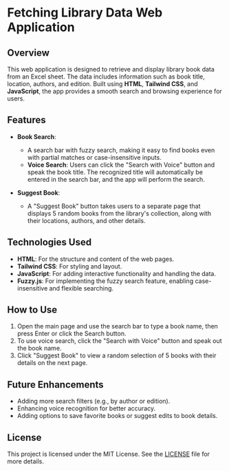 # Fetching Library Data Web Application

## Overview
This web application is designed to retrieve and display library book data from an Excel sheet. The data includes information such as book title, location, authors, and edition. Built using **HTML**, **Tailwind CSS**, and **JavaScript**, the app provides a smooth search and browsing experience for users.

## Features
- **Book Search**: 
  - A search bar with fuzzy search, making it easy to find books even with partial matches or case-insensitive inputs.
  - **Voice Search**: Users can click the "Search with Voice" button and speak the book title. The recognized title will automatically be entered in the search bar, and the app will perform the search.
  
- **Suggest Book**: 
  - A "Suggest Book" button takes users to a separate page that displays 5 random books from the library's collection, along with their locations, authors, and other details.

## Technologies Used
- **HTML**: For the structure and content of the web pages.
- **Tailwind CSS**: For styling and layout.
- **JavaScript**: For adding interactive functionality and handling the data.
- **Fuzzy.js**: For implementing the fuzzy search feature, enabling case-insensitive and flexible searching.

## How to Use
1. Open the main page and use the search bar to type a book name, then press Enter or click the Search button.
2. To use voice search, click the "Search with Voice" button and speak out the book name.
3. Click "Suggest Book" to view a random selection of 5 books with their details on the next page.

## Future Enhancements
- Adding more search filters (e.g., by author or edition).
- Enhancing voice recognition for better accuracy.
- Adding options to save favorite books or suggest edits to book details.

## License
This project is licensed under the MIT License. See the [LICENSE](./LICENSE) file for more details.